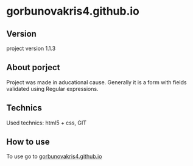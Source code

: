 # gorbunovakris4.github.io

## Version

project version 1.1.3

## About porject
Project was made in aducational cause. Generally it is a form with fields validated using Regular expressions.

## Technics
Used technics: html5 + css, GIT

## How to use
To use go to [gorbunovakris4.github.io](https://gorbunovakris4.github.io/gorbunovakris4.github.io/)
